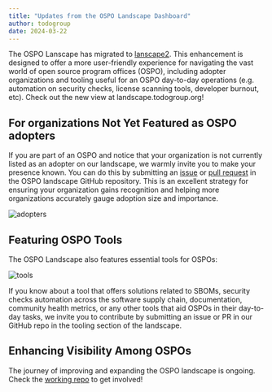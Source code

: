 ```yaml
---
title: "Updates from the OSPO Landscape Dashboard"
author: todogroup
date: 2024-03-22
---
```


The OSPO Lanscape has migrated to [lanscape2](https://github.com/cncf/landscape2). This enhancement is designed to offer a more user-friendly experience for navigating the vast world of open source program offices (OSPO),
including adopter organizations and tooling useful for an OSPO day-to-day operations (e.g. automation on security checks, license scanning tools, developer burnout, etc). Check out the new view at landscape.todogroup.org!

## For organizations Not Yet Featured as OSPO adopters

If you are part of an OSPO and notice that your organization is not currently listed as an adopter on our landscape, we warmly invite you to make your presence known. 
You can do this by submitting an [issue](https://github.com/todogroup/ospolandscape/issues) or [pull request](https://github.com/todogroup/ospolandscape/pulls) in the OSPO 
landscape GitHub repository. This is an excellent strategy for ensuring your organization gains recognition and helping more organizations accurately gauge adoption size and importance.

![adopters](https://github.com/todogroup/todogroup.org/assets/43671777/e8f0d0b8-777a-48db-b06d-8aa9a38ffcc7)

## Featuring OSPO Tools

The OSPO Landscape also features essential tools for OSPOs:

![tools](https://github.com/todogroup/todogroup.org/assets/43671777/a8d6a3a1-b07d-4c66-b8be-43f0482945f8)

If you know about a tool that offers solutions related to SBOMs, security checks automation across the software supply chain, documentation, community health metrics, or any other tools that aid OSPOs in their day-to-day tasks, we invite you to contribute by submitting an issue or PR in our GitHub repo in the tooling section of the landscape.

## Enhancing Visibility Among OSPOs

The journey of improving and expanding the OSPO landscape is ongoing. 
Check the [working repo](https://github.com/todogroup/ospolandscape) to get involved!
